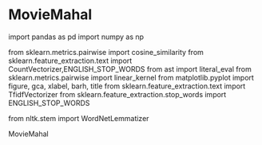 # MovieMahal
import pandas as pd
import numpy as np

from sklearn.metrics.pairwise import cosine_similarity
from sklearn.feature_extraction.text import CountVectorizer,ENGLISH_STOP_WORDS
from ast import literal_eval
from sklearn.metrics.pairwise import linear_kernel
from matplotlib.pyplot import figure, gca, xlabel, barh, title
from sklearn.feature_extraction.text import TfidfVectorizer
from sklearn.feature_extraction.stop_words import ENGLISH_STOP_WORDS

from nltk.stem import WordNetLemmatizer


MovieMahal
